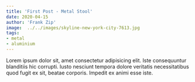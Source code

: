 ```yaml
---
title: 'First Post - Metal Stool'
date: 2020-04-15
author: 'Frank Zip'
image:  ../../images/skyline-new-york-city-7613.jpg
tags: 
- metal
- aluminium
---
```


Lorem ipsum dolor sit, amet consectetur adipisicing elit. Iste consequuntur blanditiis hic corrupti. Iusto nesciunt tempora dolore veritatis necessitatibus quod fugit ex sit, beatae corporis. Impedit ex animi esse iste.